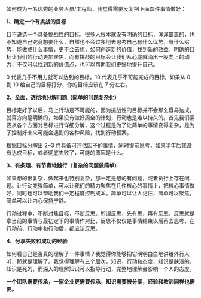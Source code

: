 如何成为一名优秀的业务人员/工程师，我觉得需要反复把下面四件事情做好：

**1、确定一个有挑战的目标** 

且不说选一个具备挑战性的目标，很多人根本就没有明确的目标，浑浑噩噩的，也不知道自己究竟想要什么，自然也不会过多地去思考自己有什么优势，有什么劣势，能做成什么事情，更不会去想，如何创造新的价值，找到新的效益。明确的目标让我们的行动更加聚焦，而有挑战的目标会让我们从心底就涌出一股向上的动力，不仅可以找到新的价值点，也可以帮助我们更好地提升自己。

0 代表几乎不用力就可以达到的目标，10 代表几乎不可能完成的目标，如果从 0 到 10 给自己的目标打分，你的目标应该在 7 分左右。

**2、全面、透彻地分解问题（简单的问题复杂化）** 

目标定好了以后，马上行动是不可能的，因为挑战性的目标并不会那么容易达成，就算方向是明确的，如果没有做好周全的计划，行动也是难以持久的。首先我们需要从各个方面对目标进行详细分解，这个过程是为了让简单的事情变得复杂，是为了控制好未来可能会遇到的各种风险，找到行动预案。

根据目标分解出 2~3 件具备可评估因子的事情，同时提前思考，如果半年后我没有达成目标，或者彻底失败了，可能的原因是什么。

**3、有条理、有节奏地践行（复杂的问题做简单）** 

如果想的很复杂，做起来也特别复杂，那一定是想的有问题，或者执行上存在问题。让行动变得简单，可以让我们的精力聚焦在几件核心的事情上，把核心事情做好，同时也可以帮助我们一定程度控制成本。简单可以让人记住，简单可以聚焦，简单可以让内心保持宁静。

行动过程中，不断对焦目标，不断反思。所谓反思，先有思，再有反思。反思就是拿当前的事情与最初定下的事情作对比，反思不仅仅是事情结束以后再去思考，在行动前、行动中和行动后，都应该反思。

**4、分享失败和成功的经验** 

如何看自己是否真的理解了一件事情？我觉得你能够把它明明白白地讲给外行人听，那就是理解了。我觉得理解有三个层次，知识、行动和态度，知识是肤浅的，知识是死的，而深入的理解知识可以指导行动，完整地理解会影响一个人的态度。



**一个团队需要传承，一家企业更需要传承，知识需要被分享，经验和教训同样也需要。** 